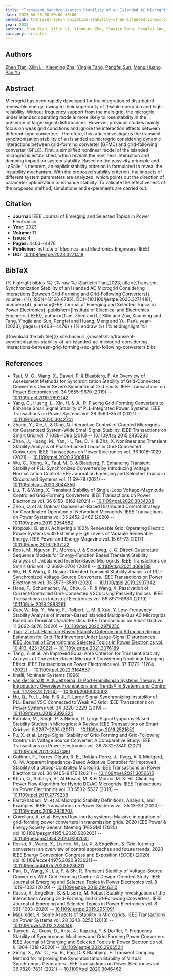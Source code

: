 ```yaml
---
title: "Transient Synchronization Stability of an Islanded AC Microgrid Considering Interactions Between Grid-Forming and Grid-Following Converters"
date: 2023-04-28 00:00:00 +0100
permalink: transient-synchronization-stability-of-an-islanded-ac-microgrid-considering-interactions-between-grid-forming-and-grid-following-converters
year: 2023
authors: Zhen Tian, Xilin Li, Xiaoming Zha, Yingjie Tang, Pengfei Sun, Meng Huang, Pan Yu
category: articles
---
```

 
## Authors
[Zhen Tian](authors/zhen-tian), [Xilin Li](authors/xilin-li), [Xiaoming Zha](authors/xiaoming-zha), [Yingjie Tang](authors/yingjie-tang), [Pengfei Sun](authors/pengfei-sun), [Meng Huang](authors/meng-huang), [Pan Yu](authors/pan-yu)
 
## Abstract
Microgrid has been rapidly developed for the integration of distributed renewable energy, owing to their superiority of flexible operation and high reliability. Without frequency support from the main grid, the microgrid under islanded operating mode is more likely to lose stability in the presence of large-signal disturbances. However, previous studies mainly focus on weak grid conditions and ignore the interaction effects between different-type converters. Therefore, this article investigates the transient synchronization stability of an islanded ac microgrid considering dynamic interactions between grid-forming converter (GFMC) and grid-following converter (GFLC). First, a simplified nonlinear model of the islanded microgrid is established, which reveals the nonlinear interaction and damping impact on system stability. Based on the passivity principle and LaSalle ’ s theorem, an explicit stability criterion is formulated to reveal the instability mechanism. With the proposed stability criterion, the impacts of different system parameters are analyzed, which points out the direction of parameter optimization to enhance stability. To validate the effectiveness of the proposed method, simulations and experiments are carried out.
 
## Citation
- **Journal:** IEEE Journal of Emerging and Selected Topics in Power Electronics
- **Year:** 2023
- **Volume:** 11
- **Issue:** 4
- **Pages:** 4463--4476
- **Publisher:** Institute of Electrical and Electronics Engineers (IEEE)
- **DOI:** [10.1109/jestpe.2023.3271418](https://doi.org/10.1109/jestpe.2023.3271418)
 
## BibTeX
{% highlight bibtex %}
{% raw %}
@article{Tian_2023,
  title={{Transient Synchronization Stability of an Islanded AC Microgrid Considering Interactions Between Grid-Forming and Grid-Following Converters}},
  volume={11},
  ISSN={2168-6785},
  DOI={10.1109/jestpe.2023.3271418},
  number={4},
  journal={IEEE Journal of Emerging and Selected Topics in Power Electronics},
  publisher={Institute of Electrical and Electronics Engineers (IEEE)},
  author={Tian, Zhen and Li, Xilin and Zha, Xiaoming and Tang, Yingjie and Sun, Pengfei and Huang, Meng and Yu, Pan},
  year={2023},
  pages={4463--4476}
}
{% endraw %}
{% endhighlight %}
 
[Download the bib file]({{ site.baseurl }}/assets/bib/transient-synchronization-stability-of-an-islanded-ac-microgrid-considering-interactions-between-grid-forming-and-grid-following-converters.bib)
 
## References
- Taul, M. G., Wang, X., Davari, P. & Blaabjerg, F. An Overview of Assessment Methods for Synchronization Stability of Grid-Connected Converters Under Severe Symmetrical Grid Faults. IEEE Transactions on Power Electronics vol. 34 9655–9670 (2019) -- [10.1109/tpel.2019.2892142](https://doi.org/10.1109/tpel.2019.2892142)
- Yang, C., Huang, L., Xin, H. & Ju, P. Placing Grid-Forming Converters to Enhance Small Signal Stability of PLL-Integrated Power Systems. IEEE Transactions on Power Systems vol. 36 3563–3573 (2021) -- [10.1109/tpwrs.2020.3042741](https://doi.org/10.1109/tpwrs.2020.3042741)
- Zhang, Y., Xie, L. & Ding, Q. Interactive Control of Coupled Microgrids for Guaranteed System-Wide Small Signal Stability. IEEE Transactions on Smart Grid vol. 7 1088–1096 (2016) -- [10.1109/tsg.2015.2495233](https://doi.org/10.1109/tsg.2015.2495233)
- Zhao, J., Huang, M., Yan, H., Tse, C. K. & Zha, X. Nonlinear and Transient Stability Analysis of Phase-Locked Loops in Grid-Connected Converters. IEEE Transactions on Power Electronics vol. 36 1018–1029 (2021) -- [10.1109/tpel.2020.3000516](https://doi.org/10.1109/tpel.2020.3000516)
- Wu, C., Xiong, X., Taul, M. G. & Blaabjerg, F. Enhancing Transient Stability of PLL-Synchronized Converters by Introducing Voltage Normalization Control. IEEE Journal on Emerging and Selected Topics in Circuits and Systems vol. 11 69–78 (2021) -- [10.1109/jetcas.2020.3044356](https://doi.org/10.1109/jetcas.2020.3044356)
- Liu, T. & Wang, X. Transient Stability of Single-Loop Voltage-Magnitude Controlled Grid-Forming Converters. IEEE Transactions on Power Electronics vol. 36 6158–6162 (2021) -- [10.1109/tpel.2020.3034288](https://doi.org/10.1109/tpel.2020.3034288)
- Zhou, Q. et al. Optimal Consensus-Based Distributed Control Strategy for Coordinated Operation of Networked Microgrids. IEEE Transactions on Power Systems vol. 35 2452–2462 (2020) -- [10.1109/tpwrs.2019.2954582](https://doi.org/10.1109/tpwrs.2019.2954582)
- Kroposki, B. et al. Achieving a 100% Renewable Grid: Operating Electric Power Systems with Extremely High Levels of Variable Renewable Energy. IEEE Power and Energy Magazine vol. 15 61–73 (2017) -- [10.1109/mpe.2016.2637122](https://doi.org/10.1109/mpe.2016.2637122)
- Roos, M., Nguyen, P., Morren, J. & Slootweg, J. G. Direct-Quadrature Sequence Models for Energy-Function Based Transient Stability Analysis of Unbalanced Inverter-Based Microgrids. IEEE Transactions on Smart Grid vol. 12 3692–3704 (2021) -- [10.1109/tsg.2021.3069188](https://doi.org/10.1109/tsg.2021.3069188)
- Wu, H. & Wang, X. Design-Oriented Transient Stability Analysis of PLL-Synchronized Voltage-Source Converters. IEEE Transactions on Power Electronics vol. 35 3573–3589 (2020) -- [10.1109/tpel.2019.2937942](https://doi.org/10.1109/tpel.2019.2937942)
- Hans, F., Schumacher, W., Chou, S.-F. & Wang, X. Passivation of Current-Controlled Grid-Connected VSCs Using Passivity Indices. IEEE Transactions on Industrial Electronics vol. 66 8971–8980 (2019) -- [10.1109/tie.2018.2883261](https://doi.org/10.1109/tie.2018.2883261)
- Cao, W., Ma, Y., Wang, F., Tolbert, L. M. & Xue, Y. Low-Frequency Stability Analysis of Inverter-Based Islanded Multiple-Bus AC Microgrids Based on Terminal Characteristics. IEEE Transactions on Smart Grid vol. 11 3662–3676 (2020) -- [10.1109/tsg.2020.2978250](https://doi.org/10.1109/tsg.2020.2978250)
- [Tian, Z. et al. Hamilton-Based Stability Criterion and Attraction Region Estimation for Grid-Tied Inverters Under Large-Signal Disturbances. IEEE Journal of Emerging and Selected Topics in Power Electronics vol. 10 413–423 (2022)](hamilton-based-stability-criterion-and-attraction-region-estimation-for-grid-tied-inverters-under-large-signal-disturbances) -- [10.1109/jestpe.2021.3076189](https://doi.org/10.1109/jestpe.2021.3076189)
- Tang, Y. et al. An Improved Equal Area Criterion for Transient Stability Analysis of Converter-Based Microgrid Considering Nonlinear Damping Effect. IEEE Transactions on Power Electronics vol. 37 11272–11284 (2022) -- [10.1109/tpel.2022.3164687](https://doi.org/10.1109/tpel.2022.3164687)
- khalil, Noninear Systems (1996)
- [van der Schaft, A. & Jeltsema, D. Port-Hamiltonian Systems Theory: An Introductory Overview. Foundations and Trends® in Systems and Control vol. 1 173–378 (2014)](port-hamiltonian-systems-theory-an-introductory-overview) -- [10.1561/2600000002](https://doi.org/10.1561/2600000002)
- Hu, Q., Fu, L., Ma, F. & Ji, F. Large Signal Synchronizing Instability of PLL-Based VSC Connected to Weak AC Grid. IEEE Transactions on Power Systems vol. 34 3220–3229 (2019) -- [10.1109/tpwrs.2019.2892224](https://doi.org/10.1109/tpwrs.2019.2892224)
- Kabalan, M., Singh, P. & Niebur, D. Large Signal Lyapunov-Based Stability Studies in Microgrids: A Review. IEEE Transactions on Smart Grid vol. 8 2287–2295 (2017) -- [10.1109/tsg.2016.2521652](https://doi.org/10.1109/tsg.2016.2521652)
- Fu, X. et al. Large-Signal Stability of Grid-Forming and Grid-Following Controls in Voltage Source Converter: A Comparative Study. IEEE Transactions on Power Electronics vol. 36 7832–7840 (2021) -- [10.1109/tpel.2020.3047480](https://doi.org/10.1109/tpel.2020.3047480)
- Gothner, F., Torres-Olguin, R. E., Roldan-Perez, J., Rygg, A. & Midtgard, O.-M. Apparent Impedance-Based Adaptive Controller for Improved Stability of a Droop-Controlled Microgrid. IEEE Transactions on Power Electronics vol. 36 9465–9476 (2021) -- [10.1109/tpel.2021.3050615](https://doi.org/10.1109/tpel.2021.3050615)
- Khan, O., Acharya, S., Al Hosani, M. & El Moursi, M. S. Hill Climbing Power Flow Algorithm for Hybrid DC/AC Microgrids. IEEE Transactions on Power Electronics vol. 33 5532–5537 (2018) -- [10.1109/tpel.2017.2779238](https://doi.org/10.1109/tpel.2017.2779238)
- Farrokhabadi, M. et al. Microgrid Stability Definitions, Analysis, and Examples. IEEE Transactions on Power Systems vol. 35 13–29 (2020) -- [10.1109/tpwrs.2019.2925703](https://doi.org/10.1109/tpwrs.2019.2925703)
- Crivellaro, A. et al. Beyond low-inertia systems: Massive integration of grid-forming power converters in transmission grids. 2020 IEEE Power &amp; Energy Society General Meeting (PESGM) (2020) doi:10.1109/pesgm41954.2020.9282031 -- [10.1109/pesgm41954.2020.9282031](https://doi.org/10.1109/pesgm41954.2020.9282031)
- Rosso, R., Wang, X., Liserre, M., Lu, X. & Engelken, S. Grid-forming converters: an overview of control approaches and future trends. 2020 IEEE Energy Conversion Congress and Exposition (ECCE) (2020) doi:10.1109/ecce44975.2020.9236211 -- [10.1109/ecce44975.2020.9236211](https://doi.org/10.1109/ecce44975.2020.9236211)
- Pan, D., Wang, X., Liu, F. & Shi, R. Transient Stability of Voltage-Source Converters With Grid-Forming Control: A Design-Oriented Study. IEEE Journal of Emerging and Selected Topics in Power Electronics vol. 8 1019–1033 (2020) -- [10.1109/jestpe.2019.2946310](https://doi.org/10.1109/jestpe.2019.2946310)
- Rosso, R., Engelken, S. & Liserre, M. Robust Stability Investigation of the Interactions Among Grid-Forming and Grid-Following Converters. IEEE Journal of Emerging and Selected Topics in Power Electronics vol. 8 991–1003 (2020) -- [10.1109/jestpe.2019.2951091](https://doi.org/10.1109/jestpe.2019.2951091)
- Majumder, R. Some Aspects of Stability in Microgrids. IEEE Transactions on Power Systems vol. 28 3243–3252 (2013) -- [10.1109/tpwrs.2012.2234146](https://doi.org/10.1109/tpwrs.2012.2234146)
- Tayyebi, A., Gross, D., Anta, A., Kupzog, F. & Dorfler, F. Frequency Stability of Synchronous Machines and Grid-Forming Power Converters. IEEE Journal of Emerging and Selected Topics in Power Electronics vol. 8 1004–1018 (2020) -- [10.1109/jestpe.2020.2966524](https://doi.org/10.1109/jestpe.2020.2966524)
- Xiong, X., Wu, C., Hu, B., Pan, D. & Blaabjerg, F. Transient Damping Method for Improving the Synchronization Stability of Virtual Synchronous Generators. IEEE Transactions on Power Electronics vol. 36 7820–7831 (2021) -- [10.1109/tpel.2020.3046462](https://doi.org/10.1109/tpel.2020.3046462)

